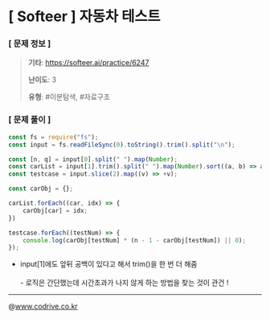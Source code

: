 # [ Softeer ] 자동차 테스트

### [ 문제 정보 ]
> **기타**: https://softeer.ai/practice/6247
> 
> **난이도**: 3
>
> **유형**: #이분탐색, #자료구조


### [ 문제 풀이 ]
```JavaScript
const fs = require("fs");
const input = fs.readFileSync(0).toString().trim().split("\n");

const [n, q] = input[0].split(" ").map(Number);
const carList = input[1].trim().split(" ").map(Number).sort((a, b) => a - b);
const testcase = input.slice(2).map((v) => +v);

const carObj = {};

carList.forEach((car, idx) => {
    carObj[car] = idx;
})

testcase.forEach((testNum) => {
    console.log(carObj[testNum] * (n - 1 - carObj[testNum]) || 0);
});
```
- input[1]에도 앞뒤 공백이 있다고 해서 trim()을 한 번 더 해줌<br><br>- 로직은 간단했는데 시간초과가 나지 않게 하는 방법을 찾는 것이 관건 !


---
@www.codrive.co.kr